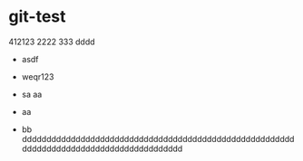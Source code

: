 # git-test
412123
2222
333
dddd

- asdf
- weqr123
- sa
aa

- aa
- bb
ddddddddddddddddddddddddddddddddddddddddddddddddddddddddddddddddddddddddddddddddddddddddd
